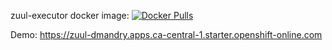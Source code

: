 zuul-executor docker image: [![Docker Pulls](https://img.shields.io/docker/pulls/dmandry/zuul-executor)](https://hub.docker.com/r/dmandry/zuul-executor)

Demo: https://zuul-dmandry.apps.ca-central-1.starter.openshift-online.com
